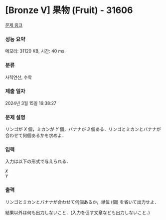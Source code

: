 # [Bronze V] 果物 (Fruit) - 31606 

[문제 링크](https://www.acmicpc.net/problem/31606) 

### 성능 요약

메모리: 31120 KB, 시간: 40 ms

### 분류

사칙연산, 수학

### 제출 일자

2024년 3월 15일 16:38:27

### 문제 설명

<p>リンゴが <var>X</var> 個，ミカンが <var>Y</var> 個，バナナが <var>3</var> 個ある．リンゴとミカンとバナナが合わせて何個あるかを求めよ．</p>

### 입력 

 <p>入力は以下の形式で与えられる．</p>

<pre><var>X</var>
<var>Y</var></pre>

### 출력 

 <p>リンゴとミカンとバナナが合わせて何個あるか，単位 (個) を省いて出力せよ．</p>

<p>結果以外は何も出力しないこと．(入力を促す文章なども出力しないこと．)</p>

